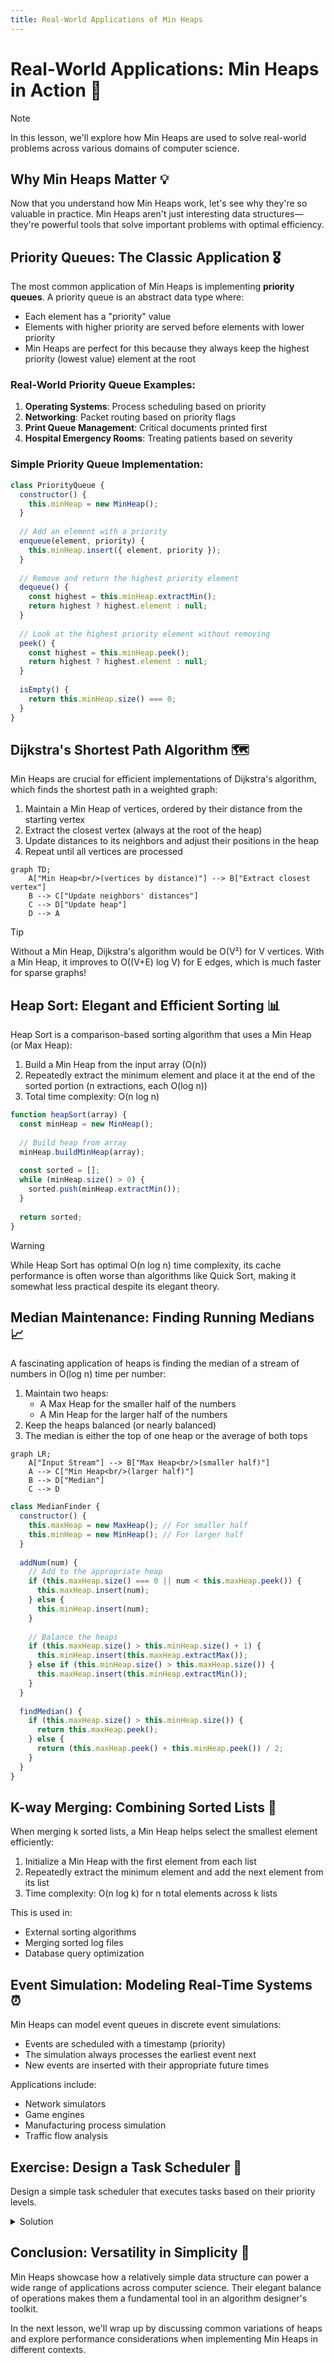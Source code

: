 ```yaml
---
title: Real-World Applications of Min Heaps
---
```


# Real-World Applications: Min Heaps in Action 🚀

> [!NOTE]
> In this lesson, we'll explore how Min Heaps are used to solve real-world problems across various domains of computer science.

## Why Min Heaps Matter 💡

Now that you understand how Min Heaps work, let's see why they're so valuable in practice. Min Heaps aren't just interesting data structures—they're powerful tools that solve important problems with optimal efficiency.

## Priority Queues: The Classic Application 🎖️

The most common application of Min Heaps is implementing **priority queues**. A priority queue is an abstract data type where:
- Each element has a "priority" value
- Elements with higher priority are served before elements with lower priority
- Min Heaps are perfect for this because they always keep the highest priority (lowest value) element at the root

### Real-World Priority Queue Examples:

1. **Operating Systems**: Process scheduling based on priority
2. **Networking**: Packet routing based on priority flags
3. **Print Queue Management**: Critical documents printed first
4. **Hospital Emergency Rooms**: Treating patients based on severity

### Simple Priority Queue Implementation:

```javascript
class PriorityQueue {
  constructor() {
    this.minHeap = new MinHeap();
  }
  
  // Add an element with a priority
  enqueue(element, priority) {
    this.minHeap.insert({ element, priority });
  }
  
  // Remove and return the highest priority element
  dequeue() {
    const highest = this.minHeap.extractMin();
    return highest ? highest.element : null;
  }
  
  // Look at the highest priority element without removing
  peek() {
    const highest = this.minHeap.peek();
    return highest ? highest.element : null;
  }
  
  isEmpty() {
    return this.minHeap.size() === 0;
  }
}
```

## Dijkstra's Shortest Path Algorithm 🗺️

Min Heaps are crucial for efficient implementations of Dijkstra's algorithm, which finds the shortest path in a weighted graph:

1. Maintain a Min Heap of vertices, ordered by their distance from the starting vertex
2. Extract the closest vertex (always at the root of the heap)
3. Update distances to its neighbors and adjust their positions in the heap
4. Repeat until all vertices are processed

```mermaid
graph TD;
    A["Min Heap<br/>(vertices by distance)"] --> B["Extract closest vertex"]
    B --> C["Update neighbors' distances"]
    C --> D["Update heap"]
    D --> A
```

> [!TIP]
> Without a Min Heap, Dijkstra's algorithm would be O(V²) for V vertices. With a Min Heap, it improves to O((V+E) log V) for E edges, which is much faster for sparse graphs!

## Heap Sort: Elegant and Efficient Sorting 📊

Heap Sort is a comparison-based sorting algorithm that uses a Min Heap (or Max Heap):

1. Build a Min Heap from the input array (O(n))
2. Repeatedly extract the minimum element and place it at the end of the sorted portion (n extractions, each O(log n))
3. Total time complexity: O(n log n)

```javascript
function heapSort(array) {
  const minHeap = new MinHeap();
  
  // Build heap from array
  minHeap.buildMinHeap(array);
  
  const sorted = [];
  while (minHeap.size() > 0) {
    sorted.push(minHeap.extractMin());
  }
  
  return sorted;
}
```

> [!WARNING]
> While Heap Sort has optimal O(n log n) time complexity, its cache performance is often worse than algorithms like Quick Sort, making it somewhat less practical despite its elegant theory.

## Median Maintenance: Finding Running Medians 📈

A fascinating application of heaps is finding the median of a stream of numbers in O(log n) time per number:

1. Maintain two heaps:
   - A Max Heap for the smaller half of the numbers
   - A Min Heap for the larger half of the numbers
2. Keep the heaps balanced (or nearly balanced)
3. The median is either the top of one heap or the average of both tops

```mermaid
graph LR;
    A["Input Stream"] --> B["Max Heap<br/>(smaller half)"]
    A --> C["Min Heap<br/>(larger half)"]
    B --> D["Median"]
    C --> D
```

```javascript
class MedianFinder {
  constructor() {
    this.maxHeap = new MaxHeap(); // For smaller half
    this.minHeap = new MinHeap(); // For larger half
  }
  
  addNum(num) {
    // Add to the appropriate heap
    if (this.maxHeap.size() === 0 || num < this.maxHeap.peek()) {
      this.maxHeap.insert(num);
    } else {
      this.minHeap.insert(num);
    }
    
    // Balance the heaps
    if (this.maxHeap.size() > this.minHeap.size() + 1) {
      this.minHeap.insert(this.maxHeap.extractMax());
    } else if (this.minHeap.size() > this.maxHeap.size()) {
      this.maxHeap.insert(this.minHeap.extractMin());
    }
  }
  
  findMedian() {
    if (this.maxHeap.size() > this.minHeap.size()) {
      return this.maxHeap.peek();
    } else {
      return (this.maxHeap.peek() + this.minHeap.peek()) / 2;
    }
  }
}
```

## K-way Merging: Combining Sorted Lists 🔄

When merging k sorted lists, a Min Heap helps select the smallest element efficiently:

1. Initialize a Min Heap with the first element from each list
2. Repeatedly extract the minimum element and add the next element from its list
3. Time complexity: O(n log k) for n total elements across k lists

This is used in:
- External sorting algorithms
- Merging sorted log files
- Database query optimization

## Event Simulation: Modeling Real-Time Systems ⏰

Min Heaps can model event queues in discrete event simulations:
- Events are scheduled with a timestamp (priority)
- The simulation always processes the earliest event next
- New events are inserted with their appropriate future times

Applications include:
- Network simulators
- Game engines
- Manufacturing process simulation
- Traffic flow analysis

## Exercise: Design a Task Scheduler 📝

Design a simple task scheduler that executes tasks based on their priority levels.

<details>
<summary>Solution</summary>

```javascript
class Task {
  constructor(id, name, priority) {
    this.id = id;
    this.name = name;
    this.priority = priority; // Lower number = higher priority
  }
}

class TaskScheduler {
  constructor() {
    this.priorityQueue = new PriorityQueue();
  }
  
  addTask(id, name, priority) {
    const task = new Task(id, name, priority);
    this.priorityQueue.enqueue(task, priority);
    console.log(`Task ${id}: "${name}" added with priority ${priority}`);
  }
  
  executeNextTask() {
    if (this.priorityQueue.isEmpty()) {
      console.log("No tasks in the queue");
      return null;
    }
    
    const task = this.priorityQueue.dequeue();
    console.log(`Executing Task ${task.id}: "${task.name}" (priority: ${task.priority})`);
    return task;
  }
  
  peekNextTask() {
    if (this.priorityQueue.isEmpty()) {
      console.log("No tasks in the queue");
      return null;
    }
    
    const task = this.priorityQueue.peek();
    console.log(`Next task is ${task.id}: "${task.name}" (priority: ${task.priority})`);
    return task;
  }
  
  get taskCount() {
    return this.priorityQueue.minHeap.size();
  }
}
```

Usage example:
```javascript
const scheduler = new TaskScheduler();
scheduler.addTask(1, "Critical security update", 1);
scheduler.addTask(2, "Process payment", 2);
scheduler.addTask(3, "Generate report", 3);
scheduler.addTask(4, "Emergency fix", 1);

scheduler.peekNextTask(); // Should show either task 1 or 4
scheduler.executeNextTask(); // Should execute either task 1 or 4
scheduler.executeNextTask(); // Should execute the other priority 1 task
```
</details>

## Conclusion: Versatility in Simplicity 🌈

Min Heaps showcase how a relatively simple data structure can power a wide range of applications across computer science. Their elegant balance of operations makes them a fundamental tool in an algorithm designer's toolkit.

In the next lesson, we'll wrap up by discussing common variations of heaps and explore performance considerations when implementing Min Heaps in different contexts. 
